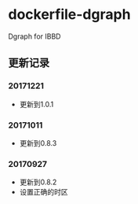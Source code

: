 # dockerfile-dgraph
Dgraph for IBBD

## 更新记录

### 20171221

- 更新到1.0.1

### 20171011

- 更新到0.8.3

### 20170927

- 更新到0.8.2
- 设置正确的时区


